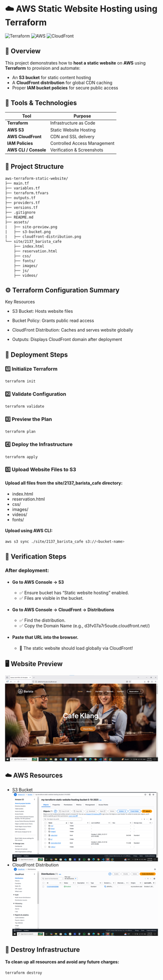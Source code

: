 # ☁️ AWS Static Website Hosting using Terraform
![Terraform](https://img.shields.io/badge/IaC-Terraform-blue?logo=terraform)
![AWS](https://img.shields.io/badge/Cloud-AWS-orange?logo=amazonaws)
![CloudFront](https://img.shields.io/badge/CDN-CloudFront-green?logo=cloudflare)


## 📖 Overview
This project demonstrates how to **host a static website** on **AWS** using **Terraform** to provision and automate:
- An **S3 bucket** for static content hosting  
- A **CloudFront distribution** for global CDN caching  
- Proper **IAM bucket policies** for secure public access  

## 🧰 Tools & Technologies

| Tool                  | Purpose                      |
| --------------------- | ---------------------------- |
| **Terraform**         | Infrastructure as Code       |
| **AWS S3**            | Static Website Hosting       |
| **AWS CloudFront**    | CDN and SSL delivery         |
| **IAM Policies**      | Controlled Access Management |
| **AWS CLI / Console** | Verification & Screenshots   |

## 📁 Project Structure
```text
aws-terraform-static-website/
├── main.tf
├── variables.tf
├── terraform.tfvars
├── outputs.tf
├── providers.tf
├── versions.tf
├── .gitignore
├── README.md
├── assets/
|   ├── site-preview.png
|   ├── s3-bucket.png
|   ├── cloudfront-distribution.png
└── site/2137_barista_cafe
    ├── index.html
    ├── reservation.html
    ├── css/
    ├── fonts/
    ├── images/
    ├── js/
    ├── videos/
```
## ⚙️ Terraform Configuration Summary
Key Resources
 - S3 Bucket: Hosts website files

 - Bucket Policy: Grants public read access

 - CloudFront Distribution: Caches and serves website globally

 - Outputs: Displays CloudFront domain after deployment

## 🚀 Deployment Steps

### 1️⃣ Initialize Terraform
```bash
terraform init
```
###  2️⃣ Validate Configuration
```bash
terraform validate
```
### 3️⃣ Preview the Plan
```bash
terraform plan
```
### 4️⃣ Deploy the Infrastructure
```bash
terraform apply
```
### 5️⃣ Upload Website Files to S3
#### Upload all files from the site/2137_barista_cafe directory:
- index.html
- reservation.html
- css/
- images/
- videos/
- fonts/
#### Upload using AWS CLI:
```bash
aws s3 sync ./site/2137_barista_cafe s3://<bucket-name>
```
## 🧪 Verification Steps
### After deployment:
- #### Go to AWS Console → S3
  - ✅ Ensure bucket has “Static website hosting” enabled.
  - ✅ Files are visible in the bucket.
- #### Go to AWS Console → CloudFront → Distributions
  - ✅ Find the distribution.
  - ✅ Copy the Domain Name (e.g., d3fv07a7r5oude.cloudfront.net/)
- #### Paste that URL into the browser.
  - 🎉 The static website should load globally via CloudFront!

## 🖥️ Website Preview
![Static Site Preview](assets/site-preview.png)  
## ☁️ AWS Resources
- S3 Bucket
  ![S3 Bucket](assets/s3-bucket.png) 
- CloudFront Distribution
  ![CloudFront](assets/cloudfront-distribution.png)


## 🧹 Destroy Infrastructure
#### To clean up all resources and avoid any future charges:
```bash
terraform destroy
```






























